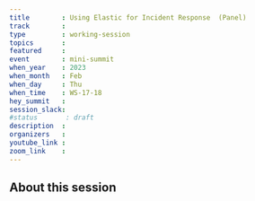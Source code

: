```yaml
---
title        : Using Elastic for Incident Response  (Panel)
track        :
type         : working-session
topics       :
featured     :
event        : mini-summit
when_year    : 2023
when_month   : Feb
when_day     : Thu
when_time    : WS-17-18
hey_summit   : 
session_slack:
#status       : draft
description  :
organizers   :
youtube_link :
zoom_link    :
---
```


## About this session
